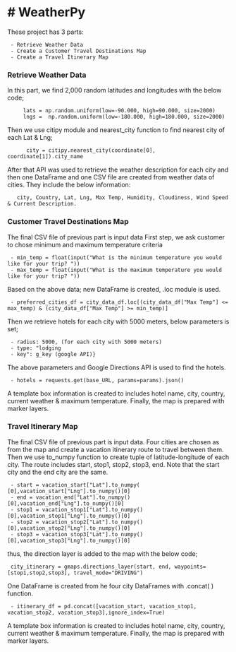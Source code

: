 # #  WeatherPy
These project has 3 parts:

	 - Retrieve Weather Data 
	 - Create a Customer Travel Destinations Map
	 - Create a Travel Itinerary Map

	 
### Retrieve Weather Data
In this part, we find 2,000 random latitudes and longitudes with the below code;

		 lats = np.random.uniform(low=-90.000, high=90.000, size=2000) 
		 lngs =  np.random.uniform(low=-180.000, high=180.000, size=2000)

Then we use citipy module and nearest_city function to find nearest city of each Lat & Lng;

	      city = citipy.nearest_city(coordinate[0], coordinate[1]).city_name

After that API was used  to retrieve the  weather description for each city and then  one  DataFrame and one CSV file are created from weather data of cities. They include the below information:

	   city, Country, Lat, Lng, Max Temp, Humidity, Cloudiness, Wind Speed & Current Description.

### Customer Travel Destinations Map 
The final CSV file of previous part is input data 
First step, we ask customer to chose minimum and maximum temperature criteria

	 - min_temp = float(input("What is the minimum temperature you would like for your trip? ")) 
	 - max_temp = float(input("What is the maximum temperature you would like for your trip? "))

Based on the above data; new DataFrame is created, .loc module is used. 

	 - preferred_cities_df = city_data_df.loc[(city_data_df["Max Temp"] <= max_temp) & (city_data_df["Max Temp"] >= min_temp)]
	 
Then we retrieve hotels for each city with 5000 meters, below parameters is set;

	 - radius: 5000, (for each city with 5000 meters)
	 - type: "lodging
	 - key": g_key (google API)}

The above parameters and Google Directions API is used to find the hotels.

	 - hotels = requests.get(base_URL, params=params).json()

A template box information is created to includes hotel name, city, country, current weather & maximum temperature. Finally, the map is prepared with marker layers.

###  Travel Itinerary Map
The final CSV file of previous part is input data.
Four cities are chosen as from the map and create a vacation itinerary route to travel between them. Then we use to_numpy function to create tuple of  latitude-longitude of each city. The route includes start, stop1, stop2, stop3, end. Note that the start city and the end city are the same.

	 - start = vacation_start["Lat"].to_numpy( [0],vacation_start["Lng"].to_numpy()[0]
	 - end = vacation_end["Lat"].to_numpy()[0],vacation_end["Lng"].to_numpy()[0]
	 - stop1 = vacation_stop1["Lat"].to_numpy()[0],vacation_stop1["Lng"].to_numpy()[0]
	 - stop2 = vacation_stop2["Lat"].to_numpy()[0],vacation_stop2["Lng"].to_numpy()[0]
	 - stop3 = vacation_stop3["Lat"].to_numpy()[0],vacation_stop3["Lng"].to_numpy()[0]
 
 thus, the direction layer is added to the map with the below code;
 
	 city_itinerary = gmaps.directions_layer(start, end, waypoints=[stop1,stop2,stop3], travel_mode="DRIVING")

One DataFrame is created from he four city DataFrames with .concat( ) function.

	 - itinerary_df = pd.concat([vacation_start, vacation_stop1, vacation_stop2, vacation_stop3],ignore_index=True)
	 
A template box information is created to includes hotel name, city, country, current weather & maximum temperature. Finally, the map is prepared with marker layers.
 
